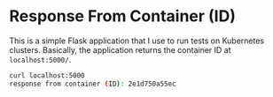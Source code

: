 # Response From Container (ID)

This is a simple Flask application that I use to run tests on Kubernetes clusters. Basically, the application returns the container ID at `localhost:5000/`.

```bash
curl localhost:5000
response from container (ID): 2e1d750a55ec
```